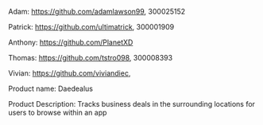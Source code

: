 
Adam: https://github.com/adamlawson99, 300025152

Patrick: https://github.com/ultimatrick, 300001909

Anthony: https://github.com/PlanetXD

Thomas: https://github.com/tstro098, 300008393

Vivian: https://github.com/viviandiec, 

Product name: Daedealus

Product Description: Tracks business deals in the surrounding locations for users to browse within an app

